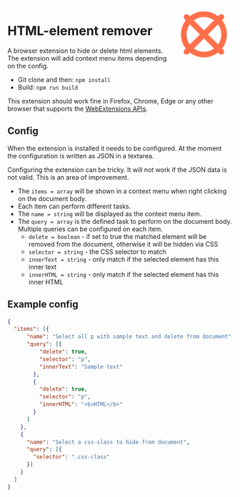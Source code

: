 <img align="right" src="https://raw.githubusercontent.com/gustafekeberg/html-element-remover/master/assets/icon-128.png">

# HTML-element remover

A browser extension to hide or delete html elements. The extension will add context menu items depending on the config.

- Git clone and then: `npm install`
- Build: `npm run build`

This extension should work fine in Firefox, Chrome, Edge or any other browser that supports the [WebExtensions APIs](https://developer.mozilla.org/en-US/Add-ons/WebExtensions).

## Config

When the extension is installed it needs to be configured. At the moment the configuration is written as JSON in a textarea.

Configuring the extension can be tricky. It will not work if the JSON data is not valid. This is an area of improvement.

- The `items = array` will be shown in a context menu when right clicking on the document body.
- Each item can perform different tasks.
- The `name = string` will be displayed as the context menu item.
- The `query = array` is the defined task to perform on the document body. Multiple queries can be configured on each item.
  - `delete = boolean` - if set to true the matched element will be removed from the document, otherwise it will be hidden via CSS
  - `selector = string` - the CSS selector to match
  - `innerText = string` - only match if the selected element has this inner text
  - `innerHTML = string` - only match if the selected element has this inner HTML

## Example config

```JSON
{
  "items": [{
      "name": "Select all p with sample text and delete from document",
      "query": [{
          "delete": true,
          "selector": "p",
          "innerText": "Sample text"
        },
        {
          "delete": true,
          "selector": "p",
          "innerHTML": "<b>HTML</b>"
        }
      ]
    },
    {
      "name": "Select a css-class to hide from document",
      "query": [{
        "selector": ".css-class"
      }]
    }
  ]
}

```
